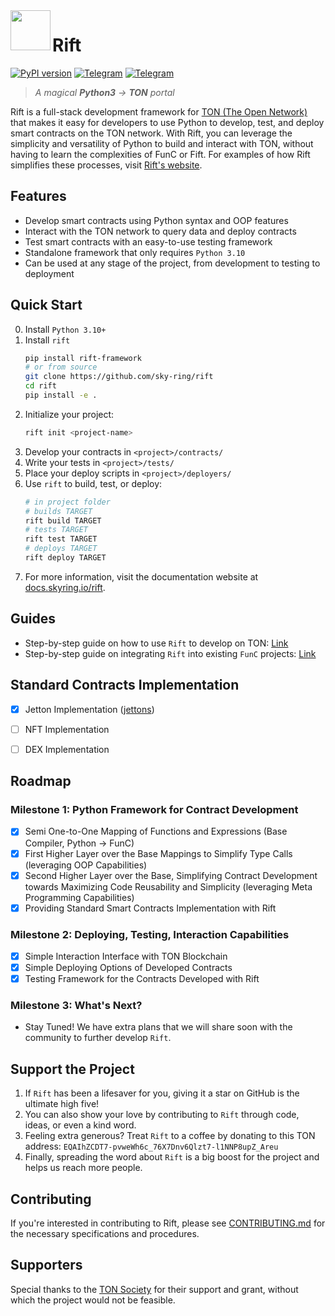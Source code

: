 <img align="left" width="64" height="64" src="https://github.com/sky-ring/rift/blob/main/assets/rift-icon.png">

# Rift

[![PyPI version](https://img.shields.io/badge/rift--framework-0.9.13-informational?style=flat-square&color=FFFF91&labelColor=360825)](https://pypi.org/project/rift-framework/)
[![Telegram](https://img.shields.io/badge/Telegram-@skyring__org-informational?style=flat-square&color=0088cc&labelColor=360825)](https://t.me/skyring_org)
[![Telegram](https://img.shields.io/badge/Docs-docs.skyring.io/rift-informational?style=flat-square&color=6A0F49&labelColor=360825)](https://docs.skyring.io/rift/)

> _A magical **Python3** -> **TON** portal_

Rift is a full-stack development framework for [TON (The Open Network)](https://ton.org) that makes it easy for developers to use Python to develop, test, and deploy smart contracts on the TON network. With Rift, you can leverage the simplicity and versatility of Python to build and interact with TON, without having to learn the complexities of FunC or Fift. For examples of how Rift simplifies these processes, visit [Rift's website](https://rift.skyring.io).

## Features

- Develop smart contracts using Python syntax and OOP features
- Interact with the TON network to query data and deploy contracts
- Test smart contracts with an easy-to-use testing framework
- Standalone framework that only requires `Python 3.10`
- Can be used at any stage of the project, from development to testing to deployment

## Quick Start

0. Install `Python 3.10+`
1. Install `rift`
    ```bash
    pip install rift-framework
    # or from source
    git clone https://github.com/sky-ring/rift
    cd rift
    pip install -e .
    ```
2. Initialize your project:
    ```bash
    rift init <project-name>
    ```
3. Develop your contracts in `<project>/contracts/`
4. Write your tests in `<project>/tests/`
5. Place your deploy scripts in `<project>/deployers/`
6. Use `rift` to build, test, or deploy:
    ```bash
    # in project folder
    # builds TARGET
    rift build TARGET
    # tests TARGET
    rift test TARGET
    # deploys TARGET
    rift deploy TARGET
    ```
7. For more information, visit the documentation website at [docs.skyring.io/rift](https://docs.skyring.io/rift).

## Guides

- Step-by-step guide on how to use `Rift` to develop on TON: [Link](https://rift.skyring.io/guide-full)
- Step-by-step guide on integrating `Rift` into existing `FunC` projects: [Link](https://rift.skyring.io/guide-func)

## Standard Contracts Implementation
- [x] Jetton Implementation ([jettons](https://github.com/sky-ring/jettons))
- [ ] NFT Implementation
- [ ] DEX Implementation


## Roadmap

### Milestone 1: Python Framework for Contract Development
- [x] Semi One-to-One Mapping of Functions and Expressions (Base Compiler, Python -> FunC)
- [x] First Higher Layer over the Base Mappings to Simplify Type Calls (leveraging OOP Capabilities)
- [x] Second Higher Layer over the Base, Simplifying Contract Development towards Maximizing Code Reusability and Simplicity (leveraging Meta Programming Capabilities)
- [x] Providing Standard Smart Contracts Implementation with Rift

### Milestone 2: Deploying, Testing, Interaction Capabilities
- [x] Simple Interaction Interface with TON Blockchain
- [x] Simple Deploying Options of Developed Contracts
- [x] Testing Framework for the Contracts Developed with Rift

### Milestone 3: What's Next?
- Stay Tuned! We have extra plans that we will share soon with the community to further develop `Rift`.

## Support the Project
1. If `Rift` has been a lifesaver for you, giving it a star on GitHub is the ultimate high five!
2. You can also show your love by contributing to `Rift` through code, ideas, or even a kind word.
3. Feeling extra generous? Treat `Rift` to a coffee by donating to this TON address: `EQAIhZCDT7-pvweWh6c_76X7Dnv6Qlzt7-l1NNP8upZ_Areu`
4. Finally, spreading the word about `Rift` is a big boost for the project and helps us reach more people.

## Contributing
If you're interested in contributing to Rift, please see [CONTRIBUTING.md](https://github.com/sky-ring/rift/blob/main/CONTRIBUTING.md) for the necessary specifications and procedures.

## Supporters
Special thanks to the [TON Society](https://society.ton.org/) for their support and grant, without which the project would not be feasible.
